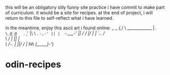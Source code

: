 this will be an obligatory silly funny site practice i have commit to make part of curriculum. it would be a site for recipes. 
at the end of project, i will return to this file to self-reflect what i have learned.

in the meantime, enjoy this ascii art i found online: 
          _ _
     _(,_/ \ \____________
     |`. \_@_@   `.     ,'
     |\ \ .        `-,-'
     || |  `-.____,-'
     || /  /
     |/ |  |
`..     /   \
  \\   /    |
  ||  |      \
   \\ /-.    |
   ||/  /_   |
hh \(_____)-'_)
# odin-recipes
